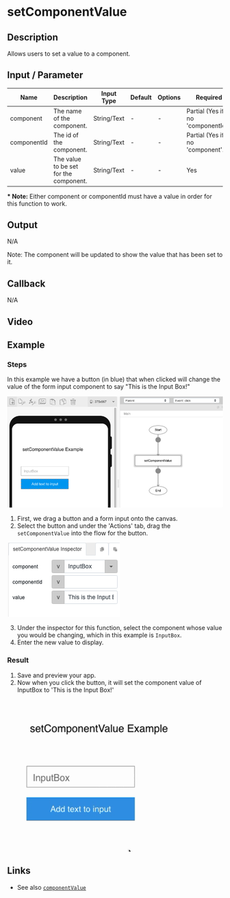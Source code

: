 # setComponentValue

## Description

Allows users to set a value to a component.

## Input / Parameter

| Name | Description | Input Type | Default | Options | Required |
| ------ | ------ | ------ | ------ | ------ | ------ |
| component | The name of the component. | String/Text | - | - | Partial (Yes if no 'componentId'.) |
| componentId | The id of the component. | String/Text | - | - | Partial (Yes if no 'component'.) |
| value | The value to be set for the component. | String/Text | - | - | Yes |

__\* Note:__ Either component or componentId must have a value in order for this function to work.

## Output

N/A

Note: The component will be updated to show the value that has been set to it.

## Callback

N/A

## Video

## Example

### Steps

In this example we have a button (in blue) that when clicked will change the value of the form input component to say "This is the Input Box!" 

![](./setComponentValue-step-1.png)

1. First, we drag a button and a form input onto the canvas.
2. Select the button and under the 'Actions' tab, drag the `setComponentValue` into the flow for the button. 

![](./setComponentValue-step-2.png)

3. Under the inspector for this function, select the component whose value you would be changing, which in this example is `InputBox`.
4. Enter the new value to display. 

### Result

1. Save and preview your app. 
2. Now when you click the button, it will set the component value of InputBox to 'This is the Input Box!'

![](setComponentValue-step-3.gif)

## Links
* See also [`componentValue`](../componentValue/componentValue.md)